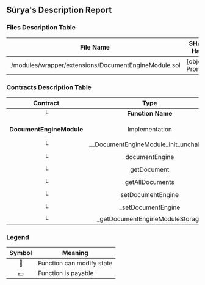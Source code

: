 ## Sūrya's Description Report

### Files Description Table


|  File Name  |  SHA-1 Hash  |
|-------------|--------------|
| ./modules/wrapper/extensions/DocumentEngineModule.sol | [object Promise] |


### Contracts Description Table


|  Contract  |         Type        |       Bases      |                  |                 |
|:----------:|:-------------------:|:----------------:|:----------------:|:---------------:|
|     └      |  **Function Name**  |  **Visibility**  |  **Mutability**  |  **Modifiers**  |
||||||
| **DocumentEngineModule** | Implementation | AuthorizationModule, IDocumentEngineModule |||
| └ | __DocumentEngineModule_init_unchained | Internal 🔒 | 🛑  | onlyInitializing |
| └ | documentEngine | Public ❗️ |   |NO❗️ |
| └ | getDocument | Public ❗️ |   |NO❗️ |
| └ | getAllDocuments | Public ❗️ |   |NO❗️ |
| └ | setDocumentEngine | External ❗️ | 🛑  | onlyRole |
| └ | _setDocumentEngine | Internal 🔒 | 🛑  | |
| └ | _getDocumentEngineModuleStorage | Private 🔐 |   | |


### Legend

|  Symbol  |  Meaning  |
|:--------:|-----------|
|    🛑    | Function can modify state |
|    💵    | Function is payable |
